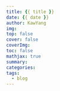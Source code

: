 ```yaml
---
title: {{ title }}
date: {{ date }}
author: KawYang
img: 
top: false
cover: false
coverImg: 
toc: false
mathjax: true
summary: 
categories: 
tags:
  - blog
---
```

